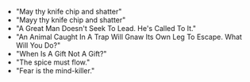 * "May thy knife chip and shatter"
* "Mayy thy knife chip and shatter"
* "A Great Man Doesn't Seek To Lead. He's Called To It."
* "An Animal Caught In A Trap Will Gnaw Its Own Leg To Escape. What Will You Do?"
* "When Is A Gift Not A Gift?"
* "The spice must flow."
* "Fear is the mind-killer."
